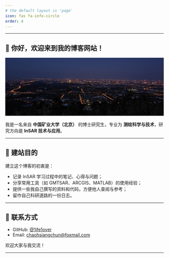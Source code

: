 ```yaml
---
# the default layout is 'page'
icon: fas fa-info-circle
order: 4
---
```


<!-- > Add Markdown syntax content to file `_tabs/about.md`{: .filepath } and it will show up on this page.
{: .prompt-tip } -->

---

## 👋 你好，欢迎来到我的博客网站！

![图片说明文字](/assets/img/picture/about2.jpg)

我是一名来自 **中国矿业大学（北京）** 的博士研究生，专业为 **测绘科学与技术**，研究方向是 **InSAR 技术与应用**。

---

## 📌 建站目的

建立这个博客的初衷是：

- 记录 InSAR 学习过程中的笔记、心得与问题；
- 分享常用工具（如 GMTSAR、ARCGIS、MATLAB）的使用经验；
- 提供一些我自己撰写的资料和代码，方便他人查阅与参考；
- 留作自己科研道路的一份日志。

---

## 📮 联系方式

- GitHub: [@1ife1over](https://github.com/1ife1over)
- Email: chaohsiangchun@foxmail.com

欢迎大家与我交流！

---
